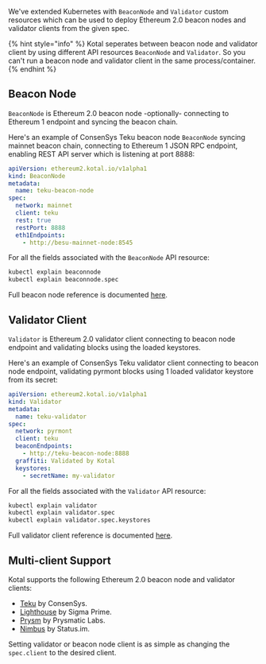 We've extended Kubernetes with `BeaconNode` and `Validator` custom resources which can be used to deploy Ethereum 2.0 beacon nodes and validator clients from the given spec.


{% hint style="info" %}
Kotal seperates between beacon node and validator client by using different API resources `BeaconNode` and `Validator`. So you can't run a beacon node and validator client in the same process/container.
{% endhint %}

## Beacon Node

`BeaconNode` is Ethereum 2.0 beacon node -optionally- connecting to Ethereum 1 endpoint and syncing the beacon chain.

Here's an example of ConsenSys Teku beacon node `BeaconNode` syncing mainnet beacon chain, connecting to Ethereum 1 JSON RPC endpoint, enabling REST API server which is listening at port 8888:

```yaml
apiVersion: ethereum2.kotal.io/v1alpha1
kind: BeaconNode
metadata:
  name: teku-beacon-node
spec:
  network: mainnet
  client: teku
  rest: true
  restPort: 8888
  eth1Endpoints:
    - http://besu-mainnet-node:8545
```

For all the fields associated with the `BeaconNode` API resource:

```bash
kubectl explain beaconnode
kubectl explain beaconnode.spec
```

Full beacon node reference is documented [here](../reference/beacon.md).

## Validator Client

`Validator` is Ethereum 2.0 validator client connecting to beacon node endpoint and validating blocks using the loaded keystores.

Here's an example of ConsenSys Teku validator client connecting to beacon node endpoint, validating pyrmont blocks using 1 loaded validator keystore from its secret:

```yaml
apiVersion: ethereum2.kotal.io/v1alpha1
kind: Validator
metadata:
  name: teku-validator
spec:
  network: pyrmont
  client: teku
  beaconEndpoints:
    - http://teku-beacon-node:8888
  graffiti: Validated by Kotal
  keystores:
    - secretName: my-validator
```

For all the fields associated with the `Validator` API resource:

```bash
kubectl explain validator
kubectl explain validator.spec
kubectl explain validator.spec.keystores
```

Full validator client reference is documented [here](../reference/validator.md).

## Multi-client Support

Kotal supports the following Ethereum 2.0 beacon node and validator clients:

- [Teku](https://docs.teku.consensys.net/en/latest/) by ConsenSys.
- [Lighthouse](https://lighthouse-book.sigmaprime.io) by Sigma Prime.
- [Prysm](https://docs.prylabs.network/docs/getting-started/) by Prysmatic Labs.
- [Nimbus](https://nimbus.guide) by Status.im.

Setting validator or beacon node client is as simple as changing the `spec.client` to the desired client.
